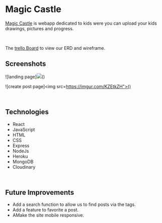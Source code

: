 <h1>Magic Castle</h1>

<a href="https://magic-castle.herokuapp.com/">Magic Castle</a> is webapp dedicated to kids were you can upload your kids drawings, pictures and progress.  

<br>

The <a href="https://trello.com/b/3P8F6JVw/p4-magic-castle">trello Board</a> to view our ERD and wireframe.
<br>

<h2>Screenshots</h2>

![landing page]<img src="https://imgur.com/a/yIOPKTi">()

![create post page]<img src=https://imgur.com/KZEtkZH">()


<br>

<h2>Technologies</h2>
<ul>
  <li>React</li>
  <li>JavaScript</li>
  <li>HTML</li>
  <li>CSS</li>
  <li>Express</li>
  <li>NodeJs</li>
  <li>Heroku</li>
  <li>MongoDB</li>
  <li>Cloudinary</li>
</ul>

<br>

<h2>Future Improvements</h2>
<ul>
  <li>Add a search function to allow us to find posts via the tags.</li>
  <li>Add a feature to favorite a post.</li>
  <li>AMake the site mobile responsive.</li>
</ul>
